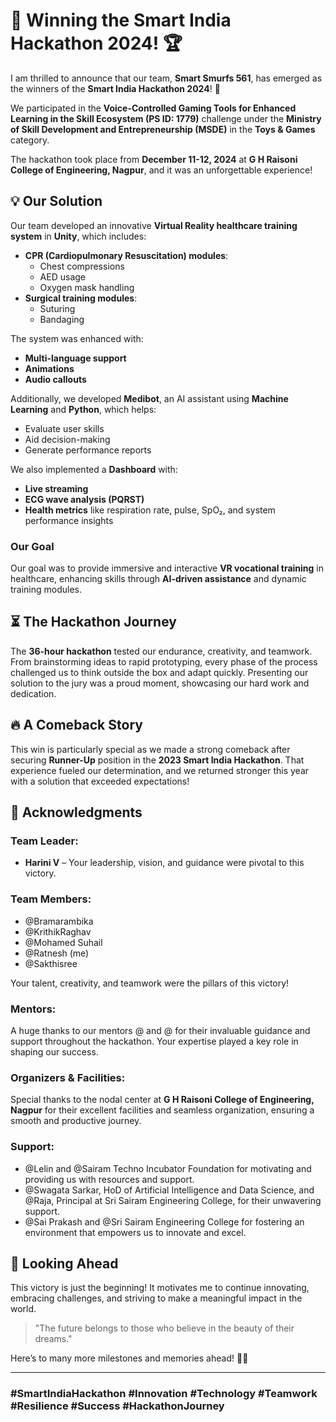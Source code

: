 # 🎉 Winning the Smart India Hackathon 2024! 🏆

I am thrilled to announce that our team, **Smart Smurfs 561**, has emerged as the winners of the **Smart India Hackathon 2024**! 🏅

We participated in the **Voice-Controlled Gaming Tools for Enhanced Learning in the Skill Ecosystem (PS ID: 1779)** challenge under the **Ministry of Skill Development and Entrepreneurship (MSDE)** in the **Toys & Games** category.

The hackathon took place from **December 11-12, 2024** at **G H Raisoni College of Engineering, Nagpur**, and it was an unforgettable experience! 

## 💡 Our Solution

Our team developed an innovative **Virtual Reality healthcare training system** in **Unity**, which includes:

- **CPR (Cardiopulmonary Resuscitation) modules**:
  - Chest compressions
  - AED usage
  - Oxygen mask handling
- **Surgical training modules**:
  - Suturing
  - Bandaging

The system was enhanced with:
- **Multi-language support**
- **Animations**
- **Audio callouts**

Additionally, we developed **Medibot**, an AI assistant using **Machine Learning** and **Python**, which helps:
- Evaluate user skills
- Aid decision-making
- Generate performance reports

We also implemented a **Dashboard** with:
- **Live streaming**
- **ECG wave analysis (PQRST)**
- **Health metrics** like respiration rate, pulse, SpO₂, and system performance insights

### Our Goal
Our goal was to provide immersive and interactive **VR vocational training** in healthcare, enhancing skills through **AI-driven assistance** and dynamic training modules.

## ⏳ The Hackathon Journey

The **36-hour hackathon** tested our endurance, creativity, and teamwork. From brainstorming ideas to rapid prototyping, every phase of the process challenged us to think outside the box and adapt quickly. Presenting our solution to the jury was a proud moment, showcasing our hard work and dedication.

## 🔥 A Comeback Story

This win is particularly special as we made a strong comeback after securing **Runner-Up** position in the **2023 Smart India Hackathon**. That experience fueled our determination, and we returned stronger this year with a solution that exceeded expectations!

## 🙏 Acknowledgments

### Team Leader:
- **Harini V** – Your leadership, vision, and guidance were pivotal to this victory.

### Team Members:
- @Bramarambika
- @KrithikRaghav
- @Mohamed Suhail
- @Ratnesh (me)
- @Sakthisree

Your talent, creativity, and teamwork were the pillars of this victory!

### Mentors:
A huge thanks to our mentors @ and @ for their invaluable guidance and support throughout the hackathon. Your expertise played a key role in shaping our success.

### Organizers & Facilities:
Special thanks to the nodal center at **G H Raisoni College of Engineering, Nagpur** for their excellent facilities and seamless organization, ensuring a smooth and productive journey.

### Support:
- @Lelin and @Sairam Techno Incubator Foundation for motivating and providing us with resources and support.
- @Swagata Sarkar, HoD of Artificial Intelligence and Data Science, and @Raja, Principal at Sri Sairam Engineering College, for their unwavering support.
- @Sai Prakash and @Sri Sairam Engineering College for fostering an environment that empowers us to innovate and excel.

## 🚀 Looking Ahead

This victory is just the beginning! It motivates me to continue innovating, embracing challenges, and striving to make a meaningful impact in the world. 

> "The future belongs to those who believe in the beauty of their dreams."

Here’s to many more milestones and memories ahead! 🚀💫

---

### #SmartIndiaHackathon #Innovation #Technology #Teamwork #Resilience #Success #HackathonJourney
